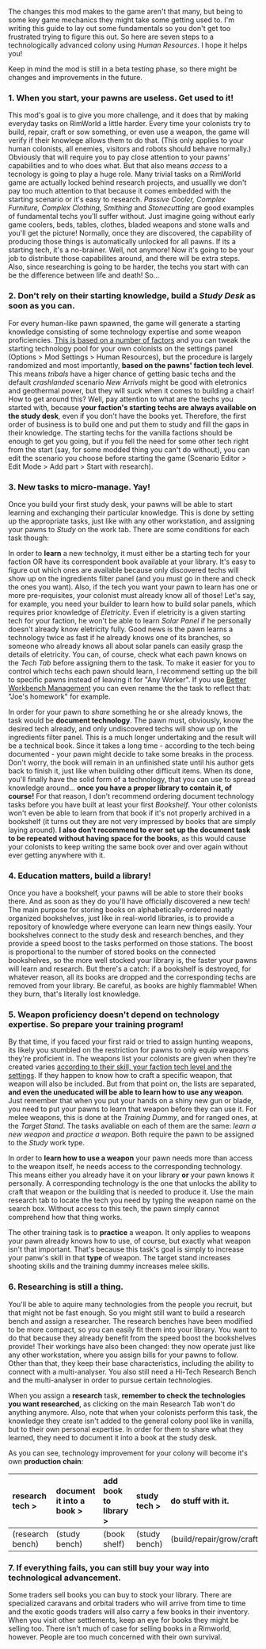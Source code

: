 The changes this mod makes to the game aren't that many, but being to some key game mechanics they might take some getting used to. I'm writing this guide to lay out some fundamentals so you don't get too frustrated trying to figure this out. So here are seven steps to a technologically advanced colony using _Human Resources_. I hope it helps you!

Keep in mind the mod is still in a beta testing phase, so there might be changes and improvements in the future.

### 1. When you start, your pawns are useless. Get used to it!
This mod's goal is to give you more challenge, and it does that by making everyday tasks on RimWorld a little harder. Every time your colonists try to build, repair, craft or sow something, or even use a weapon, the game will verify if their knowlege allows them to do that. (This only applies to your human colonists, all enemies, visitors and robots should behave normally.) Obviously that will require you to pay close attention to your pawns' capabilities and to who does what. But that also means _access_ to a tecnology is going to play a huge role. Many trivial tasks on a RimWorld game are actually locked behind research projects, and usuallly we don't pay too much attention to that because it comes embedded with the starting scenario or it's easy to research. _Passive Cooler, Complex Furniture, Complex Clothing, Smithing_ and _Stonecutting_ are good examples of fundamental techs you'll suffer without. Just imagine going without early game coolers, beds, tables, clothes, bladed weapons and stone walls and you'll get the picture! Normally, once they are discovered, the capability of producing those things is automatically unlocked for all pawns. If its a starting tech, it's a no-brainer. Well, not anymore! Now it's going to be your job to distribute those capabilites around, and there will be extra steps. Also, since researching is going to be harder, the techs you start with can be the difference between life and death! So...

### 2. Don't rely on their starting knowledge, build a _Study Desk_ as soon as you can.
For every human-like pawn spawned, the game will generate a starting knowledge consisting of some technology expertise and some weapon proficiencies. [This is based on a number of factors](https://github.com/jptrrs/HumanResources/wiki/How-a-pawn's-starting-knowledge-is-generated.) and you can tweak the starting technology pool for your own colonists on the settings panel (Options > Mod Settings > Human Resources), but the procedure is largely randomized and most importantly, **based on the pawns' faction tech level**. This means _tribals_ have a higer chance of getting basic techs and the default _crashlanded_ scenario _New Arrivals_ might be good with eletronics and geothermal power, but they will suck when it comes to building a chair! How to get around this? Well, pay attention to what are the techs you started with, because **your faction's starting techs are always available on the study desk**, even if you don't have the books yet. Therefore, the first order of business is to build one and put them to study and fill the gaps in their knowledge. The starting techs for the vanilla factions should be enough to get you going, but if you fell the need for some other tech right from the start (say, for some modded thing you can't do without), you can edit the scenario you choose before starting the game (Scenario Editor > Edit Mode > Add part > Start with research).

### 3. New tasks to micro-manage. Yay!
Once you build your first study desk, your pawns will be able to start learning and exchanging their particular knowledge. This is done by setting up the appropriate tasks, just like with any other workstation, and assigning your pawns to _Study_ on the work tab. There are some conditions for each task though:

In order to **learn** a new technolgy, it must either be a starting tech for your faction OR have its correspondent book available at your library. It's easy to figure out which ones are available because only discovered techs will show up on the ingredients filter panel (and you must go in there and check the ones you want). Also, if the tech you want your pawn to learn has one or more pre-requisites, your colonist must already know all of those!  Let's say, for example, you need your builder to learn how to build solar panels, which requires prior knowledge of _Eletricity_. Even if eletricity is a given starting tech for your faction, he won't be able to learn _Solar Panel_ if he personally doesn't already know eletricity fully. Good news is the pawn learns a technology twice as fast if he already knows one of its branches, so someone who already knows all about solar panels can easily grasp the details of eletricity. You can, of course, check what each pawn knows on the _Tech Tab_ before assigning them to the task. To make it easier for you to control which techs each pawn should learn, I recommend setting up the bill to specific pawns instead of leaving it for "Any Worker". If you use [Better Workbench Management](https://steamcommunity.com/sharedfiles/filedetails/?id=935982361) you can even rename the the task to reflect that: "Joe's homework" for example. 

In order for your pawn to _share_ something he or she already knows, the task would be **document technology**. The pawn must, obviously, know the desired tech already, and only undiscovered techs will show up on the ingredients filter panel. This is a much longer undertaking and the result will be a technical book. Since it takes a long time - according to the tech being documented - your pawn might decide to take some breaks in the process. Don't worry, the book will remain in an unfinished state until his author gets back to finish it, just like when building other difficult items. When its done, you'll finally have the solid form of a technology, that you can use to spread knowledge around... **once you have a proper library to contain it, of course!** For that reason, I don't recommend ordering document technology tasks before you have built at least your first _Bookshelf_. Your other colonists won't even be able to learn from that book if it's not properly archived in a bookshelf (it turns out they are not very impressed by books that are simply laying around). **I also don't recommend to ever set up the document task to be repeated without having space for the books**, as this would cause your colonists to keep writing the same book over and over again without ever getting anywhere with it.

### 4. Education matters, build a library!
Once you have a bookshelf, your pawns will be able to store their books there. And as soon as they do you'll have officially discovered a new tech! The main purpose for storing books on alphabetically-ordered neatly organized bookshelves, just like in real-world libraries, is to provide a repository of knowledge where everyone can learn new things easily. Your bookshelves connect to the study desk and research benches, and they provide a speed boost to the tasks performed on those stations. The boost is proportional to the number of stored books on the connected bookshelves, so the more well stocked your library is, the faster your pawns will learn and research. 
But there's a catch: if a bookshelf is destroyed, for whatever reason, all its books are dropped and the corresponding techs are removed from your library. Be careful, as books are highly flammable! When they burn, that's literally lost knowledge.

### 5. Weapon proficiency doesn't depend on technology expertise. So prepare your training program!
By that time, if you faced your first raid or tried to assign hunting weapons, its likely you stumbled on the restriction for pawns to only equip weapons they're proficient in. The weapons list your colonists are given when they're created varies [according to their skill, your faction tech level and the settings](https://github.com/jptrrs/HumanResources/wiki/How-a-pawn's-starting-knowledge-is-generated.#weapon-proficiency). If they happen to know how to craft a specific weapon, that weapon will also be included. But from that point on, the lists are separated, **and even the uneducated will be able to learn how to use any weapon**. Just remember that when you put your hands on a shiny new gun or blade, you need to put your pawns to learn that weapon before they can use it. For melee weapons, this is done at the _Training Dummy_, and for ranged ones, at the _Target Stand_. The tasks avaliable on each of them are the same: _learn a new weapon_ and _practice a weapon_. Both require the pawn to be assigned to the _Study_ work type.

In order to **learn how to use a weapon** your pawn needs more than access to the weapon itself, he needs access to the corresponding technology. This means either you already have it on your library **or** your pawn knows it personally. A corresponding technology is the one that unlocks the ability to craft that weapon or the building that is needed to produce it. Use the main research tab to locate the tech you need by typing the weapon name on the search box. Without access to this tech, the pawn simply cannot comprehend how that thing works.

The other training task is to **practice** a weapon. It only applies to weapons your pawn already knows how to use, of course, but exactly what weapon isn't that important. That's because this task's goal is simply to increase your panw's skill in that **type** of weapon. The target stand increases shooting skills and the training dummy increases melee skills. 

### 6. Researching is still a thing.
You'll be able to aquire many technologies from the people you recruit, but that might not be fast enough. So you might still want to build a research bench and assign a researcher. The research benches have been modified to be more compact, so you can easily fit them into your library. You want to do that because they already benefit from the speed boost the bookshelves provide! Their workings have also been changed: they now operate just like any other workstation, where you assign bills for your pawns to follow. Other than that, they keep their base characteristics, including the ability to connect with a multi-analyser. You also still need a Hi-Tech Research Bench and the multi-analyser in order to pursue certain technologies.

When you assign a **research** task, **remember to check the technologies you want researched**, as clicking on the main Research Tab won't do anything anymore. Also, note that when your colonists perform this task, the knowledge they create isn't added to the general colony pool like in vanilla, but to their own personal expertise. In order for them to share what they learned, they need to document it into a book at the study desk.

As you can see, technology improvement for your colony will become it's own **production chain**:

research tech > | document it into a book > | add book to library > | study tech > | do stuff with it.
:---|:---|:---|:---|:---
(research bench)|(study bench)|(book shelf)|(study bench)|(build/repair/grow/craft)

### 7. If everything fails, you can still buy your way into technological advancement.
Some traders sell books you can buy to stock your library. There are specialized caravans and orbital traders who will arrive from time to time and the exotic goods traders will also carry a few books in their inventory. When you visit other settlements, keep an eye for books they might be selling too. There isn't much of case for selling books in a Rimworld, however. People are too much concerned with their own survival.